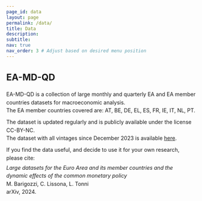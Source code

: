 ```yaml
---
page_id: data
layout: page
permalink: /data/
title: Data
description:
subtitle: 
nav: true
nav_order: 3 # Adjust based on desired menu position
---
```


<!-- Styles for collapsible sections -->
<style>
  .projects h2.category {
    cursor: default;
    font-weight: bold;
    font-size: 1.5rem;
  }

  html[data-theme="light"] .projects h2.category {
    color: var(--global-theme-color, #9b59b6) !important;
  }

  html[data-theme="dark"] .projects h2.category {
    color: var(--global-theme-color, #00bcd4) !important;
  }

  #content-1 {
    margin-top: 20px;
    margin-bottom: 20px;
  }

  .work-in-progress {
    margin-bottom: 15px;
  }

  .line-item {
    padding-left: 0px;
    line-height: 16pt;
  }
  
  .small-text {
    font-size: 0.8rem; /* Adjust the value as needed */
  }
</style>

<!-- DATA SECTION -->
<div class="projects">
  <h2 class="category">
    EA-MD-QD
  </h2>
</div>

<div id="content-1">
  <div class="work-in-progress">
    <div class="line-item">
      <div>
          <div> EA-MD-QD is a collection of large monthly and quarterly EA and EA member countries datasets for macroeconomic analysis. </div>
          <div style="margin-bottom: 10px;"> The EA member countries covered are: AT, BE, DE, EL, ES, FR, IE, IT, NL, PT. </div>
          <div> The dataset is updated regularly and is publicly available under the license CC-BY-NC. </div>
          <div style="margin-bottom: 10px;"> The dataset with all vintages since December 2023 is available 
                <a href="https://zenodo.org/records/14018642">here</a>. </div>
          <div style="margin-bottom: 5px;"> If you find the data useful, and decide to use it for your own research, please cite: </div>
          <div> <span><i>Large datasets for the Euro Area and its member countries and the dynamic effects of the common monetary policy</i> </div>
          <div class="small.text;"> M. Barigozzi, C. Lissona, L. Tonni </div> 
          <div class="small.text;"> arXiv, 2024. </div>
        </div>
    </div>
  </div>
</div>

